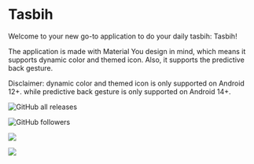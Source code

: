 
# Tasbih

Welcome to your new go-to application to do your daily tasbih: Tasbih!

The application is made with Material You design in mind, which means it supports dynamic color and themed icon. Also, it supports the predictive back gesture.

Disclaimer: dynamic color and themed icon is only supported on Android 12+. while predictive back gesture is only supported on Android 14+.


![GitHub all releases](https://img.shields.io/github/downloads/TheGeekyGuy2049/Tasbih/total?color=green)

![GitHub followers](https://img.shields.io/github/followers/TheGeekyGuy2049)

![](G:\AndroidStudio\Tasbih\screenshots\Screenshot_20231127-124737_Tasbih.png)

![](G:\AndroidStudio\Tasbih\screenshots\Screenshot_20231127-124743_Tasbih.png)